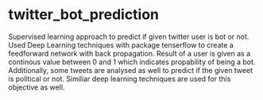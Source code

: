 # twitter_bot_prediction
Supervised learning approach to predict if given twitter user is bot or not.
Used Deep Learning techniques with package tenserflow to create a feedforward network with back propagation.
Result of a user is given as a continous value between 0 and 1 which indicates propability of being a bot.
Additionally, some tweets are analysed as well to predict if the given tweet is political or not. Similiar deep learning techniques
are used for this objective as well.

